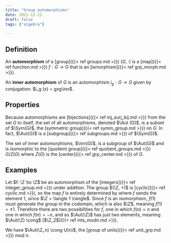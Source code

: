 ```yaml
---
title: "Group automorphisms"
date: 2021-12-22
draft: false
tags: ["algebra"]

---
```



## Definition
An **automorphism** of a [group]({{< ref groups.md >}}) $(G, \cdot)$ is a [map]({{< ref function.md >}}) $f: G \to G$ that is an [ismorphism]({{< ref grp_morph.md >}}).

An **inner automorphism** of $G$ is an automorphism $i_g: G \to G$ given by conjugation: $i_g (x) = gxg\inv$. 

## Properties
Because automorphisms are [bijections]({{< ref inj_surj_bij.md >}}) from the set $G$ to itself, the set of all automorphisms, denoted $\Aut (G)$, is a subset of $\Sym(G)$, the [symmetric group]({{< ref symm_group.md >}}) on $G$. In fact, $\Aut(G)$ is a [subgroup]({{< ref subgroups.md >}}) of $\Sym(G)$.

The set of inner automorphisms, $\inn(G)$, is a subgroup of $\Aut(G)$ and is isomorphic to the [quotient group]({{< ref quotient_groups.md >}}) $G / Z(G)$ where $Z(G)$ is the [center]({{< ref grp_center.md >}}) of $G$.

## Examples
Let $f: \Z \to \Z$ be an automorphism of the [integers]({{< ref integer_group.md >}}) under addition. The group $(\Z, +)$ is [cyclic]({{< ref cyclic.md >}}), so the map $f$ is entirely determined by where $f$ sends the element $1$, since $\Z = \langle 1 \rangle$. Since $f$ is an isomorphism, $f(1)$ must generate the group in the codomain, which is also $\Z$, meaning $f(1) = \pm 1$. Therefore there are two possibilities for $f$, one in which $f(n) = n$ and one in which $f(n) = -n$, and so $\Aut(\Z)$ has just two elements, meaning $\Aut(\Z) \cong$ [$\Z_2$]({{< ref ints_modn.md >}}).

We have $\Aut(\Z_n) \cong U(n)$, the [group of units]({{< ref unit_grp.md >}}) mod $n$.